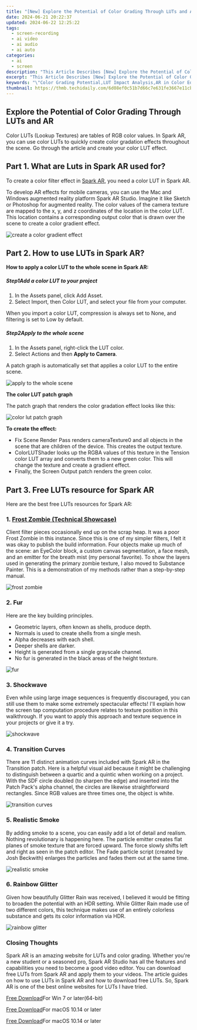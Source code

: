 ```yaml
---
title: "[New] Explore the Potential of Color Grading Through LUTs and AR for 2024"
date: 2024-06-21 20:22:37
updated: 2024-06-22 12:25:22
tags: 
  - screen-recording
  - ai video
  - ai audio
  - ai auto
categories: 
  - ai
  - screen
description: "This Article Describes [New] Explore the Potential of Color Grading Through LUTs and AR for 2024"
excerpt: "This Article Describes [New] Explore the Potential of Color Grading Through LUTs and AR for 2024"
keywords: "\"Color Grading Potential,LUT Impact Analysis,AR in Color Edit,LUT & AR Effects,AR-Enhanced Grading,Grading via LUTs,LUTs for AR Visuals\""
thumbnail: https://thmb.techidaily.com/6d08ef0c51b7d66c7e631fe3667e11cb568cec8b149ae12a4fa97fbfe5c6637e.jpg
---
```


## Explore the Potential of Color Grading Through LUTs and AR

Color LUTs (Lookup Textures) are tables of RGB color values. In Spark AR, you can use color LUTs to quickly create color gradation effects throughout the scene. Go through the article and create your color LUT effect.

## Part 1\. What are Luts in Spark AR used for?

To create a color filter effect in [Spark AR](https://sparkar.facebook.com/ar-studio/), you need a color LUT in Spark AR.

To develop AR effects for mobile cameras, you can use the Mac and Windows augmented reality platform Spark AR Studio. Imagine it like Sketch or Photoshop for augmented reality. The color values of the camera texture are mapped to the x, y, and z coordinates of the location in the color LUT. This location contains a corresponding output color that is drawn over the scene to create a color gradient effect.

![create a color gradient effect](https://images.wondershare.com/filmora/article-images/2022/08/how-to-use-luts-in-spark-ar-1.jpg)

## Part 2\. How to use LUTs in Spark AR?

**How to apply a color LUT to the whole scene in Spark AR:**

##### Step1Add a color LUT to your project

1. In the Assets panel, click Add Asset.
2. Select Import, then Color LUT, and select your file from your computer.

When you import a color LUT, compression is always set to None, and filtering is set to Low by default.

##### Step2Apply to the whole scene

1. In the Assets panel, right-click the LUT color.
2. Select Actions and then **Apply to Camera**.

A patch graph is automatically set that applies a color LUT to the entire scene.

![apply to the whole scene](https://images.wondershare.com/filmora/article-images/2022/08/how-to-use-luts-in-spark-ar-2.jpg)

**The color LUT patch graph**

The patch graph that renders the color gradation effect looks like this:

![color lut patch graph](https://images.wondershare.com/filmora/article-images/2022/08/how-to-use-luts-in-spark-ar-3.jpg)

**To create the effect:**

* Fix Scene Render Pass renders cameraTexture0 and all objects in the scene that are children of the device. This creates the output texture.
* ColorLUTShader looks up the RGBA values of this texture in the Tension color LUT array and converts them to a new green color. This will change the texture and create a gradient effect.
* Finally, the Screen Output patch renders the green color.

## Part 3\. Free LUTs resource for Spark AR

Here are the best free LUTs resources for Spark AR:

### 1\. [Frost Zombie (Technical Showcase)](https://we.tl/t-1uj4wJKluG)

Client filter pieces occasionally end up on the scrap heap. It was a poor Frost Zombie in this instance. Since this is one of my simpler filters, I felt it was okay to publish the build information. Four objects make up much of the scene: an EyeColor block, a custom canvas segmentation, a face mesh, and an emitter for the breath mist (my personal favorite). To show the layers used in generating the primary zombie texture, I also moved to Substance Painter. This is a demonstration of my methods rather than a step-by-step manual.

![frost zombie](https://images.wondershare.com/filmora/article-images/2022/08/how-to-use-luts-in-spark-ar-4.jpg)

### 2\. Fur

Here are the key building principles.

* Geometric layers, often known as shells, produce depth.
* Normals is used to create shells from a single mesh.
* Alpha decreases with each shell.
* Deeper shells are darker.
* Height is generated from a single grayscale channel.
* No fur is generated in the black areas of the height texture.

![fur](https://images.wondershare.com/filmora/article-images/2022/08/how-to-use-luts-in-spark-ar-5.jpg)

### 3\. Shockwave

Even while using large image sequences is frequently discouraged, you can still use them to make some extremely spectacular effects! I'll explain how the screen tap computation procedure relates to texture position in this walkthrough. If you want to apply this approach and texture sequence in your projects or give it a try.

![shockwave](https://images.wondershare.com/filmora/article-images/2022/08/how-to-use-luts-in-spark-ar-6.jpg)

### 4\. Transition Curves

There are 11 distinct animation curves included with Spark AR in the Transition patch. Here is a helpful visual aid because it might be challenging to distinguish between a quartic and a quintic when working on a project. With the SDF circle doubled (to sharpen the edge) and inserted into the Patch Pack's alpha channel, the circles are likewise straightforward rectangles. Since RGB values are three times one, the object is white.

![transition curves](https://images.wondershare.com/filmora/article-images/2022/08/how-to-use-luts-in-spark-ar-7.jpg)

### 5\. Realistic Smoke

By adding smoke to a scene, you can easily add a lot of detail and realism. Nothing revolutionary is happening here. The particle emitter creates flat planes of smoke texture that are forced upward. The force slowly shifts left and right as seen in the patch editor. The Fade particle script (created by Josh Beckwith) enlarges the particles and fades them out at the same time.

![realistic smoke](https://images.wondershare.com/filmora/article-images/2022/08/how-to-use-luts-in-spark-ar-8.jpg)

### 6\. Rainbow Glitter

Given how beautifully Glitter Rain was received, I believed it would be fitting to broaden the potential with an HDR setting. While Glitter Rain made use of two different colors, this technique makes use of an entirely colorless substance and gets its color information via HDR.

![rainbow glitter](https://images.wondershare.com/filmora/article-images/2022/08/how-to-use-luts-in-spark-ar-9.jpg)

### Closing Thoughts

Spark AR is an amazing website for LUTs and color grading. Whether you're a new student or a seasoned pro, Spark AR Studio has all the features and capabilities you need to become a good video editor. You can download free LUTs from Spark AR and apply them to your videos. The article guides on how to use LUTs in Spark AR and how to download free LUTs. So, Spark AR is one of the best online websites for LUTs I have tried.

[Free Download](https://tools.techidaily.com/wondershare/filmora/download/)For Win 7 or later(64-bit)

[Free Download](https://tools.techidaily.com/wondershare/filmora/download/)For macOS 10.14 or later

[Free Download](https://tools.techidaily.com/wondershare/filmora/download/)For macOS 10.14 or later

<ins class="adsbygoogle"
     style="display:block"
     data-ad-format="autorelaxed"
     data-ad-client="ca-pub-7571918770474297"
     data-ad-slot="1223367746"></ins>

<ins class="adsbygoogle"
     style="display:block"
     data-ad-format="autorelaxed"
     data-ad-client="ca-pub-7571918770474297"
     data-ad-slot="1223367746"></ins>



<ins class="adsbygoogle"
     style="display:block"
     data-ad-client="ca-pub-7571918770474297"
     data-ad-slot="8358498916"
     data-ad-format="auto"
     data-full-width-responsive="true"></ins>

